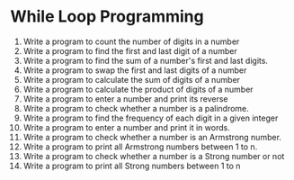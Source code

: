 # While Loop Programming

1. Write a program to count the number of digits in a number
2. Write a program to find the first and last digit of a number
3. Write a program to find the sum of a number's first and last digits.
4. Write a program to swap the first and last digits of a number
5. Write a program to calculate the sum of digits of a number
6. Write a program to calculate the product of digits of a number
7. Write a program to enter a number and print its reverse
8. Write a program to check whether a number is a palindrome.
9. Write a program to find the frequency of each digit in a given integer
10. Write a program to enter a number and print it in words.
11. Write a program to check whether a number is an Armstrong number.
12. Write a program to print all Armstrong numbers between 1 to n.
13. Write a program to check whether a number is a Strong number or not
14. Write a program to print all Strong numbers between 1 to n

